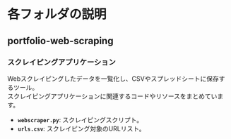 # 各フォルダの説明

## portfolio-web-scraping

### スクレイピングアプリケーション

Webスクレイピングしたデータを一覧化し、CSVやスプレッドシートに保存するツール。  
スクレイピングアプリケーションに関連するコードやリソースをまとめています。

- **`webscraper.py`**: スクレイピングスクリプト。  
- **`urls.csv`**: スクレイピング対象のURLリスト。
